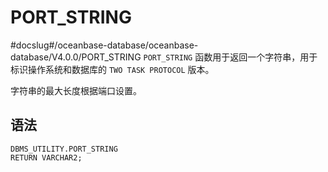 PORT_STRING 
================================
#docslug#/oceanbase-database/oceanbase-database/V4.0.0/PORT_STRING
`PORT_STRING` 函数用于返回一个字符串，用于标识操作系统和数据库的 `TWO TASK PROTOCOL` 版本。

字符串的最大长度根据端口设置。

语法 
-----------------------

```unknow
DBMS_UTILITY.PORT_STRING 
RETURN VARCHAR2;
```


